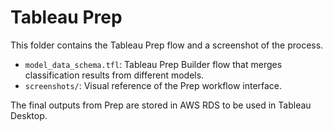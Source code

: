 # Tableau Prep

This folder contains the Tableau Prep flow and a screenshot of the process.

- `model_data_schema.tfl`: Tableau Prep Builder flow that merges classification results from different models.
- `screenshots/`: Visual reference of the Prep workflow interface.

The final outputs from Prep are stored in AWS RDS to be used in Tableau Desktop.
